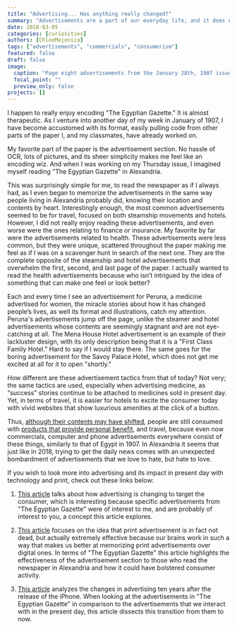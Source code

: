 ```yaml
---
title: "Advertising... Has anything really changed?"
summary: "Advertisements are a part of our everyday life, and it does not seem that much has changed since 1907 Alexandria."
date: 2018-03-05
categories: [curiosities]
authors: [ChloeMajonica]
tags: ["advertisements", "commercials", "consumerism"]
featured: false
draft: false
image:
  caption: "Page eight advertisements from the January 28th, 1907 issue of The Egyptian Gazette"
  focal_point: ""
  preview_only: false
projects: []
---
```

I happen to really enjoy encoding "The Egyptian Gazette." It is almost therapeutic. As I venture into another day of my week in January of 1907, I have become accustomed with its format, easily pulling code from other parts of the paper I, and my classmates, have already worked on.

My favorite part of the paper is the advertisement section. No hassle of OCR, lots of pictures, and its sheer simplicity makes me feel like an encoding wiz. And when I was working on my Thursday issue, I imagined myself reading "The Egyptian Gazette" in Alexandria.

This was surprisingly simple for me, to read the newspaper as if I always had, as I even began to memorize the advertisements in the same way people living in Alexandria probably did, knowing their location and contents by heart. Interestingly enough, the most common advertisements seemed to be for travel, focused on both steamship movements and hotels. However, I did not really enjoy reading these advertisements, and even worse were the ones relating to finance or insurance. My favorite by far were the advertisements related to health. These advertisements were less common, but they were unique, scattered throughout the paper making me feel as if I was on a scavenger hunt in search of the next one. They are the complete opposite of the steamship and hotel advertisements that overwhelm the first, second, and last page of the paper. I actually wanted to read the health advertisements because who isn’t intrigued by the idea of something that can make one feel or look better?

Each and every time I see an advertisement for Peruna, a medicine advertised for women, the miracle stories about how it has changed people’s lives, as well its format and illustrations, catch my attention. Peruna's advertisements jump off the page, unlike the steamer and hotel advertisements whose contents are seemingly stagnant and are not eye-catching at all. The Mena House Hotel advertisement is an example of their lackluster design, with its only description being that it is a "First Class Family Hotel." Hard to say if I would stay there. The same goes for the boring advertisement for the Savoy Palace Hotel, which does not get me excited at all for it to open "shortly."

How different are these advertisement tactics from that of today? Not very; the same tactics are used, especially when advertising medicine, as “success” stories continue to be attached to medicines sold in present day. Yet, in terms of travel, it is easier for hotels to excite the consumer today with vivid websites that show luxurious amenities at the click of a button.

Thus, [although their contents may have shifted](https://dig-eg-gaz.github.io/curiosities/the-evolution-of-cigarette-advertising/), people are still consumed with [products that provide personal benefit](https://dig-eg-gaz.github.io/curiosities/nunez-blogpost/), and travel, because even now commercials, computer and phone advertisements everywhere consist of these things, similarly to that of Egypt in 1907. In Alexandria it seems that just like in 2018, trying to get the daily news comes with an unexpected bombardment of advertisements that we love to hate, but hate to love.

If you wish to look more into advertising and its impact in present day with technology and print, check out these links below:
1. [This article](http://www.businessinsider.com/technology-is-radically-changing-the-advertising-business--and-the-consequences-are-profound-2014-9) talks about how advertising is changing to target the consumer, which is interesting because specific advertisements from "The Egyptian Gazette" were of interest to me, and are probably of interest to you, a concept this article explores.

2. [This article](https://businesstown.com/magazine-newspaper-direct-mail-advertising-still-work) focuses on the idea that print advertisement is in fact not dead, but actually extremely effective because our brains work in such a way that makes us better at memorizing print advertisements over digital ones. In terms of "The Egyptian Gazette" this article highlights the effectiveness of the advertisement section to those who read the newspaper in Alexandria and how it could have bolstered consumer activity.

3. [This article](https://www.forbes.com/sites/forbesagencycouncil/2017/08/15/10-years-on-the-iphones-impact-on-advertising/#355d49218fb7) analyzes the changes in advertising ten years after the release of the iPhone. When looking at the advertisements in "The Egyptian Gazette" in comparison to the advertisements that we interact with in the present day, this article dissects this transition from them to now.

